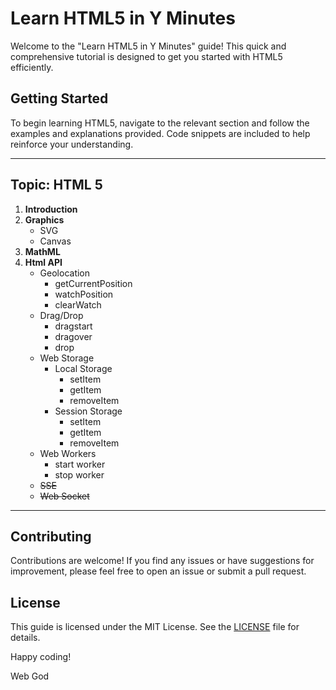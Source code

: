 # Learn HTML5 in Y Minutes

Welcome to the "Learn HTML5 in Y Minutes" guide! This quick and comprehensive tutorial is designed to get you started with HTML5 efficiently.

## Getting Started

To begin learning HTML5, navigate to the relevant section and follow the examples and explanations provided. Code snippets are included to help reinforce your understanding.

---
## Topic: HTML 5

1. **Introduction**
2. **Graphics**
    - SVG
    - Canvas
3. **MathML**
4. **Html API**
    - Geolocation
      - getCurrentPosition
      - watchPosition
      - clearWatch
    - Drag/Drop
      - dragstart
      - dragover
      - drop
    - Web Storage
       - Local Storage
         - setItem
         - getItem
         - removeItem
      - Session Storage
         - setItem
         - getItem
         - removeItem
    - Web Workers
       - start worker
       - stop worker
     - ~~SSE~~
    - ~~Web Socket~~
  

---
## Contributing

Contributions are welcome! If you find any issues or have suggestions for improvement, please feel free to open an issue or submit a pull request.

## License

This guide is licensed under the MIT License. See the [LICENSE](LICENSE) file for details.

Happy coding!

Web God

